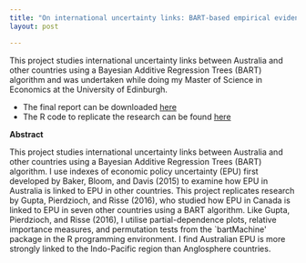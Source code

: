 ```yaml
---
title: "On international uncertainty links: BART-based empirical evidence for Australia"
layout: post

---
```


This project studies international uncertainty links between Australia and other countries using a Bayesian Additive Regression Trees (BART) algorithm and was undertaken while doing my Master of Science in Economics at the University of Edinburgh.

- The final report can be downloaded [here](https://github.com/andybridger/BayesianProject/blob/main/BART/Final_Project.pdf)
- The R code to replicate the research can be found [here](https://github.com/andybridger/BayesianProject/blob/main/BART/bayes_code.R)

**Abstract**

This project studies international uncertainty links between Australia and other countries using a Bayesian Additive Regression Trees (BART) algorithm. I use indexes of economic policy uncertainty (EPU) first developed by Baker, Bloom, and Davis (2015) to examine how EPU in Australia is linked to EPU in other countries. This project replicates research by Gupta, Pierdzioch, and Risse (2016), who studied how EPU in Canada is linked to EPU in seven other countries using a BART algorithm. Like Gupta, Pierdzioch, and Risse (2016), I utilise partial-dependence plots, relative importance measures, and permutation tests from the `bartMachine' package in the R programming environment. I find Australian EPU is more strongly linked to the Indo-Pacific region than Anglosphere countries.
